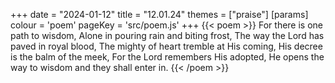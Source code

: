 +++
date = "2024-01-12"
title = "12.01.24"
themes = ["praise"]
[params]
  colour = 'poem'
  pageKey = 'src/poem.js'
+++
{{< poem >}}
For there is one path to wisdom,
Alone in pouring rain and biting frost,
The way the Lord has paved in royal blood,
The mighty of heart tremble at His coming,
His decree is the balm of the meek,
For the Lord remembers His adopted,
He opens the way to wisdom and they shall enter in.
{{< /poem >}}